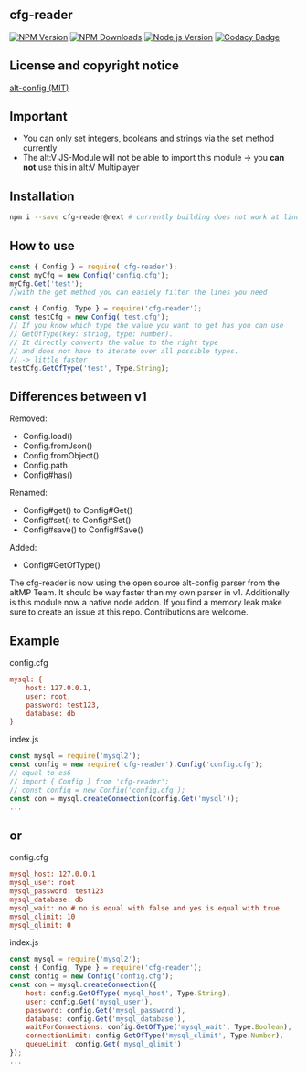 ﻿## cfg-reader

[![NPM Version][npm-image]][npm-url]
[![NPM Downloads][downloads-image]][downloads-url]
[![Node.js Version][node-version-image]][node-version-url]
[![Codacy Badge](https://app.codacy.com/project/badge/Grade/aec7d7510bb34f138b70c304818945e4)](https://www.codacy.com/gh/Timo972/cfg-reader/dashboard?utm_source=github.com&amp;utm_medium=referral&amp;utm_content=Timo972/cfg-reader&amp;utm_campaign=Badge_Grade)

## License and copyright notice

[alt-config (MIT)](https://github.com/altmp/alt-config)

## Important
- You can only set integers, booleans and strings via the set method currently
- The alt:V JS-Module will not be able to import this module -> you **can not** use this in alt:V Multiplayer

## Installation

```bash
npm i --save cfg-reader@next # currently building does not work at linux, feel free to create a pr with correct compile configs to fix that
```

## How to use

```js
const { Config } = require('cfg-reader');
const myCfg = new Config('config.cfg');
myCfg.Get('test');
//with the get method you can easiely filter the lines you need
```

```js
const { Config, Type } = require('cfg-reader');
const testCfg = new Config('test.cfg');
// If you know which type the value you want to get has you can use
// GetOfType(key: string, type: number).
// It directly converts the value to the right type 
// and does not have to iterate over all possible types.
// -> little faster
testCfg.GetOfType('test', Type.String);
```

## Differences between v1
Removed:
- Config.load()
- Config.fromJson()
- Config.fromObject()
- Config.path
- Config#has()

Renamed:
- Config#get() to Config#Get()
- Config#set() to Config#Set()
- Config#save() to Config#Save()

Added:
- Config#GetOfType()

The cfg-reader is now using the open source alt-config parser from the altMP Team.
It should be way faster than my own parser in v1.
Additionally is this module now a native node addon.
If you find a memory leak make sure to create an issue at this repo.
Contributions are welcome.

## Example

config.cfg
```cfg
mysql: {
    host: 127.0.0.1,
    user: root,
    password: test123,
    database: db
}
```
index.js
```js
const mysql = require('mysql2');
const config = new require('cfg-reader').Config('config.cfg'); 
// equal to es6
// import { Config } from 'cfg-reader';
// const config = new Config('config.cfg');
const con = mysql.createConnection(config.Get('mysql'));
...
```
## or

config.cfg
```ini
mysql_host: 127.0.0.1
mysql_user: root
mysql_password: test123
mysql_database: db
mysql_wait: no # no is equal with false and yes is equal with true
mysql_climit: 10
mysql_qlimit: 0
```
index.js
```js
const mysql = require('mysql2');
const { Config, Type } = require('cfg-reader');
const config = new Config('config.cfg');
const con = mysql.createConnection({
    host: config.GetOfType('mysql_host', Type.String),
    user: config.Get('mysql_user'),
    password: config.Get('mysql_password'),
    database: config.Get('mysql_database'),
    waitForConnections: config.GetOfType('mysql_wait', Type.Boolean),
    connectionLimit: config.GetOfType('mysql_climit', Type.Number),
    queueLimit: config.Get('mysql_qlimit')
});
...
```

[npm-image]: https://img.shields.io/npm/v/cfg-reader.svg
[npm-url]: https://npmjs.org/package/cfg-reader
[node-version-image]: http://img.shields.io/node/v/cfg-reader.svg
[node-version-url]: http://nodejs.org/download/
[downloads-image]: https://img.shields.io/npm/dm/cfg-reader.svg
[downloads-url]: https://npmjs.org/package/cfg-reader
